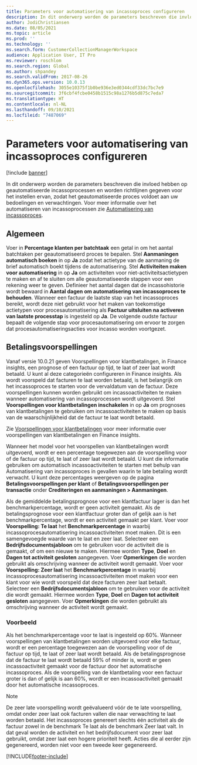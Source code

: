 ```yaml
---
title: Parameters voor automatisering van incassoproces configureren
description: In dit onderwerp worden de parameters beschreven die invloed hebben op geautomatiseerde incassoprocessen en worden richtlijnen gegeven voor het instellen ervan, zodat het geautomatiseerde proces voldoet aan uw bedoelingen en verwachtingen.
author: JodiChristiansen
ms.date: 08/05/2021
ms.topic: article
ms.prod: ''
ms.technology: ''
ms.search.form: CustomerCollectionManagerWorkspace
audience: Application User, IT Pro
ms.reviewer: roschlom
ms.search.region: Global
ms.author: shpandey
ms.search.validFrom: 2017-08-26
ms.dyn365.ops.version: 10.0.13
ms.openlocfilehash: 3055e10375f1b0be936e3ed0344cdf33dc7bc7e9
ms.sourcegitcommit: 3f6cbf4fcbe0458b1515c98a1276b5d875c7eda7
ms.translationtype: HT
ms.contentlocale: nl-NL
ms.lasthandoff: 09/10/2021
ms.locfileid: "7487069"
---
```

# <a name="configure-parameters-for-collection-process-automation"></a>Parameters voor automatisering van incassoproces configureren

[!include [banner](../includes/banner.md)]

In dit onderwerp worden de parameters beschreven die invloed hebben op geautomatiseerde incassoprocessen en worden richtlijnen gegeven voor het instellen ervan, zodat het geautomatiseerde proces voldoet aan uw bedoelingen en verwachtingen. Voor meer informatie over het automatiseren van incassoprocessen zie [Automatisering van incassoproces](collections-process-automate.md).

## <a name="general"></a>Algemeen
Voer in **Percentage klanten per batchtaak** een getal in om het aantal batchtaken per geautomatiseerd proces te bepalen. Stel **Aanmaningen automatisch boeken** in op **Ja** zodat het actietype van de aanmaning de brief automatisch boekt tijdens de automatisering. Stel **Activiteiten maken voor automatisering** in op **Ja** om activiteiten voor niet-activiteitsactietypen te maken en af te sluiten om alle geautomatiseerde stappen voor een rekening weer te geven. Definieer het aantal dagen dat de incassohistorie wordt bewaard in **Aantal dagen om automatisering van incassoproces te behouden**. Wanneer een factuur de laatste stap van het incassoproces bereikt, wordt deze niet gebruikt voor het maken van toekomstige actietypen voor procesautomatisering als **Factuur uitsluiten na activeren van laatste processtap** is ingesteld op **Ja**. De volgende oudste factuur bepaalt de volgende stap voor procesautomatisering om ervoor te zorgen dat procesautomatiseringsacties voor incasso worden voortgezet. 

## <a name="payment-predictions"></a>Betalingsvoorspellingen
Vanaf versie 10.0.21 geven Voorspellingen voor klantbetalingen, in Finance insights, een prognose of een factuur op tijd, te laat of zeer laat wordt betaald. U kunt al deze categorieën configureren in Finance insights. Als wordt voorspeld dat facturen te laat worden betaald, is het belangrijk om het incassoproces te starten voor de vervaldatum van de factuur. Deze voorspellingen kunnen worden gebruikt om incassoactiviteiten te maken wanneer automatisering van incassoprocessen wordt uitgevoerd. Stel **Voorspellingen voor klantbetalingen inschakelen** in op **Ja** om prognoses van klantbetalingen te gebruiken om incassoactiviteiten te maken op basis van de waarschijnlijkheid dat de factuur te laat wordt betaald. 

Zie [Voorspellingen voor klantbetalingen](payment-insights-overview.md) voor meer informatie over voorspellingen van klantbetalingen en Finance insights.

Wanneer het model voor het voorspellen van klantbetalingen wordt uitgevoerd, wordt er een percentage toegewezen aan de voorspelling voor of de factuur op tijd, te laat of zeer laat wordt betaald. U kunt die informatie gebruiken om automatisch incassoactiviteiten te starten met behulp van Automatisering van incassoproces in gevallen waarin te late betaling wordt verwacht. U kunt deze percentages weergeven op de pagina **Betalingsvoorspellingen per klant** of **Betalingsvoorspellingen per transactie** onder **Crediteringen en aanmaningen > Aanmaningen**. 

Als de gemiddelde betalingsprognose voor een klantfactuur lager is dan het benchmarkpercentage, wordt er geen activiteit gemaakt. Als de betalingsprognose voor een klantfactuur groter dan of gelijk aan is het benchmarkpercentage, wordt er een activiteit gemaakt per klant. Voer voor **Voorspelling: Te laat** het **Benchmarkpercentage** in waarbij incassoprocesautomatisering incassoactiviteiten moet maken. Dit is een samengevoegde waarde van te laat en zeer laat. Selecteer een **Bedrijfsdocumentsjabloon** om te gebruiken voor de activiteit die is gemaakt, of om een nieuwe te maken. Hiermee worden **Type**, **Doel** en **Dagen tot activiteit gesloten** aangegeven. Voer **Opmerkingen** die worden gebruikt als omschrijving wanneer de activiteit wordt gemaakt. Voer voor **Voorspelling: Zeer laat** het **Benchmarkpercentage** in waarbij incassoprocesautomatisering incassoactiviteiten moet maken voor een klant voor wie wordt voorspeld dat deze facturen zeer laat betaalt. Selecteer een **Bedrijfsdocumentsjabloon** om te gebruiken voor de activiteit die wordt gemaakt. Hiermee worden **Type**, **Doel** en **Dagen tot activiteit gesloten** aangegeven. Voer **Opmerkingen** die worden gebruikt als omschrijving wanneer de activiteit wordt gemaakt. 

### <a name="example"></a>Voorbeeld
Als het benchmarkpercentage voor te laat is ingesteld op 60%. Wanneer voorspellingen van klantbetalingen worden uitgevoerd voor elke factuur, wordt er een percentage toegewezen aan de voorspelling voor of de factuur op tijd, te laat of zeer laat wordt betaald. Als de betalingsprognose dat de factuur te laat wordt betaald 59% of minder is, wordt er geen incassoactiviteit gemaakt voor de factuur door het automatische incassoproces. Als de voorspelling van de klantbetaling voor een factuur groter is dan of gelijk is aan 60%, wordt er een incassoactiviteit gemaakt door het automatische incassoproces. 

> [!NOTE]
> De zeer late voorspelling wordt geëvalueerd vóór de te late voorspelling, omdat onder zeer laat ook facturen vallen die naar verwachting te laat worden betaald. Het incassoproces genereert slechts één activiteit als de factuur zowel in de benchmark Te laat als de benchmark Zeer laat valt. In dat geval worden de activiteit en het bedrijfsdocument voor zeer laat gebruikt, omdat zeer laat een hogere prioriteit heeft. Acties die al eerder zijn gegenereerd, worden niet voor een tweede keer gegenereerd.

[!INCLUDE[footer-include](../../includes/footer-banner.md)]
